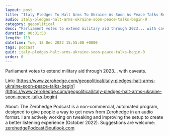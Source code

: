 ```yaml
---
layout: post
title: "Italy Pledges To Halt Arms To Ukraine As Soon As Peace Talks Begin"
audio: italy-pledges-halt-arms-ukraine-soon-peace-talks-begin-0
category: geopolitical
desc: "Parliament votes to extend military aid through 2023... with caveats."
duration: 00:01:53
length: 113
datetime: Tue, 13 Dec 2022 15:55:00 +0000
tags: podcast
guid: italy-pledges-halt-arms-ukraine-soon-peace-talks-begin-0
order: 0
---
```

Parliament votes to extend military aid through 2023... with caveats.

Link: [https://www.zerohedge.com/geopolitical/italy-pledges-halt-arms-ukraine-soon-peace-talks-begin](https://www.zerohedge.com/geopolitical/italy-pledges-halt-arms-ukraine-soon-peace-talks-begin)

About: The Zerohedge Podcast is a non-commercial, automated program, designed to give people a way to get news from Zerohedge in an audio format.  I am actively working on tweaking and improving the setup to create a better listening experience (October 2022).  Suggestions are welcome: [zerohedgePodcast@outlook.com](mailto:zerohedgePodcast@outlook.com)